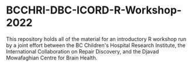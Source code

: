 # BCCHRI-DBC-ICORD-R-Workshop-2022
This repository holds all of the material for an introductory R workshop run by a joint effort between the BC Children's Hospital Research Institute, the International Collaboration on Repair Discovery, and the Djavad Mowafaghian Centre for Brain Health.
